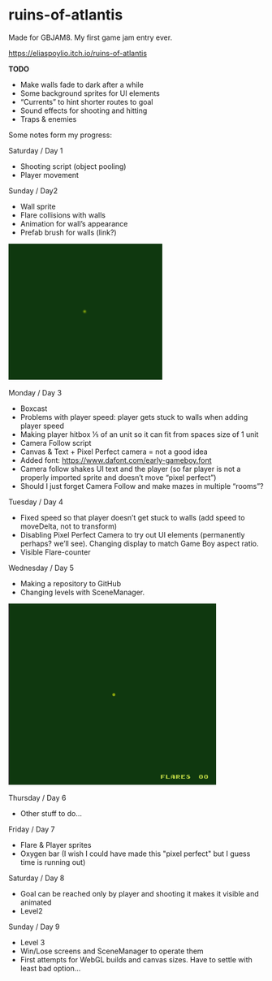# ruins-of-atlantis

Made for GBJAM8. My first game jam entry ever.

https://eliaspoylio.itch.io/ruins-of-atlantis

**TODO**
- Make walls fade to dark after a while
- Some background sprites for UI elements
- “Currents” to hint shorter routes to goal
- Sound effects for shooting and hitting
- Traps & enemies

Some notes form my progress:

Saturday / Day 1
- Shooting script (object pooling)
- Player movement

Sunday / Day2
- Wall sprite
- Flare collisions with walls
- Animation for wall’s appearance
- Prefab brush for walls (link?)

![](2020-08-30-23-29.gif)

Monday / Day 3
- Boxcast
- Problems with player speed: player gets stuck to walls when adding player speed
- Making player hitbox ⅕ of an unit so it can fit from spaces size of 1 unit
- Camera Follow script
- Canvas & Text + Pixel Perfect camera = not a good idea
- Added font: https://www.dafont.com/early-gameboy.font
- Camera follow shakes UI text and the player (so far player is not a properly imported sprite and doesn’t move “pixel perfect”)
- Should I just forget Camera Follow and make mazes in multiple “rooms”?

Tuesday / Day 4
- Fixed speed so that player doesn’t get stuck to walls (add speed to moveDelta, not to transform)
- Disabling Pixel Perfect Camera to try out UI elements (permanently perhaps? we’ll see). Changing display to match Game Boy aspect ratio.
- Visible Flare-counter

Wednesday / Day 5
- Making a repository to GitHub
- Changing levels with SceneManager.

![](2020-09-02-22-41.gif)

Thursday / Day 6
- Other stuff to do...

Friday / Day 7
- Flare & Player sprites
- Oxygen bar (I wish I could have made this "pixel perfect" but I guess time is running out)

Saturday / Day 8
- Goal can be reached only by player and shooting it makes it visible and animated
- Level2

Sunday / Day 9
- Level 3
- Win/Lose screens and SceneManager to operate them
- First attempts for WebGL builds and canvas sizes. Have to settle with least bad option...
